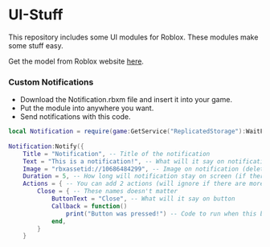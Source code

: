 # UI-Stuff
This repository includes some UI modules for Roblox.
These modules make some stuff easy.

Get the model from Roblox website [here](https://create.roblox.com/marketplace/asset/11377872227/UI-Modules).

### Custom Notifications
- Download the Notification.rbxm file and insert it into your game.
- Put the module into anywhere you want.
- Send notifications with this code.
```lua
local Notification = require(game:GetService("ReplicatedStorage"):WaitForChild("UI_Modules"):WaitForChild("Notification"))
 
Notification:Notify({
	Title = "Notification", -- Title of the notification
	Text = "This is a notification!", -- What will it say on notification
	Image = "rbxassetid://10686484299", -- Image on notification (delete this line if no image)
	Duration = 5, -- How long will notification stay on screen (if there are actions duration will be disabled for that notification)
	Actions = { -- You can add 2 actions (will ignore if there are more than 2)(changing code to have more will make it look ugly)
		Close = { -- These names doesn't matter
			ButtonText = "Close", -- What will it say on button
			Callback = function()
				print("Button was pressed!") -- Code to run when this button is pressed
			end,
		}
	}
```
